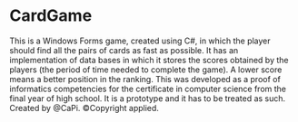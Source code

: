 # CardGame
This is a Windows Forms game, created using C#, in which the player should find all the pairs of cards as fast as possible. It has an implementation of data bases in which it stores the scores obtained by the players (the period of time needed to complete the game). A lower score means a better position in the ranking. This was developed as a proof of informatics competencies for the certificate in computer science from the final year of high school. It is a prototype and it has to be treated as such. Created by @CaPi. ©Copyright applied.
